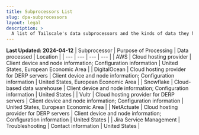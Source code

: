```yaml
---
title: Subprocessors List
slug: dpa-subprocessors
layout: legal
description: >
  A list of Tailscale's data subprocessors and the kinds of data they handle.
---
```


**Last Updated: 2024-04-12**
| Subprocessor | Purpose of Processing | Data processed | Location |
| --- | --- | --- | --- |
| AWS | Cloud hosting provider | Client device and node information; Configuration information | United States, European Economic Area |
| DigitalOcean | Cloud hosting provider for DERP servers | Client device and node information; Configuration information | United States, European Economic Area |
| Snowflake | Cloud-based data warehouse | Client device and node information; Configuration information | United States |
| Vultr | Cloud hosting provider for DERP servers | Client device and node information; Configuration information | United States, European Economic Area |
| NetActuate | Cloud hosting provider for DERP servers | Client device and node information; Configuration information | United States |
| Jira Service Management | Troubleshooting | Contact information | United States |
